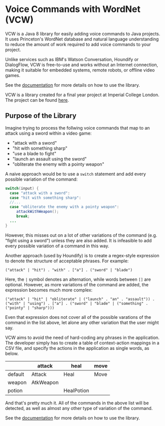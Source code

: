 Voice Commands with WordNet (VCW)
===========

VCW is a Java 8 library for easily adding voice commands to Java projects.
It uses Princeton's WordNet database and natural language understanding to
reduce the amount of work required to add voice commands to your project.

Unlike services such as IBM's Watson Conversation, Houndify or DialogFlow, VCW is
free-to-use and works without an Internet connection, making it suitable for
embedded systems, remote robots, or offline video games.


See the [documentation](https://github.com/BaronKhan/voice-commands-with-wordnet/blob/master/doc/vcw-manual.pdf)
for more details on how to use the library.

VCW is a library created for a final year project at Imperial College London.
The project can be found [here](https://github.com/BaronKhan/VoiceRecognitionRPG).

Purpose of the Library
---------

Imagine trying to process the follwing voice commands that map to an attack
using a sword within a video game:

- "attack with a sword"
- "hit with something sharp"
- "use a blade to fight"
- "launch an assault using the sword"
- "obliterate the enemy with a pointy weapon"

A naive approach would be to use a `switch` statement and add every possible
variation of the command:
```java
switch(input) {
  case "attack with a sword":
  case "hit with something sharp":
  //...
  case "obliterate the enemy with a pointy weapon":
     attackWithWeapon();
     break;
  ...
}
```
However, this misses out on a lot of other variations of the command (e.g.
"fight using a sword") unless they are also added. It is infeasible to add every
possible variation of a command in this way.


Another approach (used by Houndify) is to create a regex-style expression to
denote the structure of acceptable phrases. For example:

```
("attack" | "hit") . "with" . ["a"] . ("sword" | "blade")
```

Here, the `|` symbol denotes an alternation, while words between `[]` are
optional. However, as more variations of the command are added, the expression
becomes much more complex:

```
("attack" | "hit" | "obliterate" | ("launch" . "an" . "assault")) . ("with" | "using") . ["a"] . ("sword" | "blade" | ("something" . ("pointy" | "sharp")))
```

Even that expression does not cover all of the possible varations of the command
in the list above, let alone any other variation that the user might say.

VCW aims to avoid the need of hard-coding any phrases in the application. The
developer simply has to create a table of context-action mappings in a CSV file,
and specify the actions in the application as single words, as below.

|         |  attack    |  heal       |  move | 
|---------|------------|-------------|-------| 
| default |  Attack    |  Heal       |  Move | 
| weapon  |  AtkWeapon |             |       | 
| potion  |            |  HealPotion |       | 

And that's pretty much it. All of the commands in the above list will be detected, as well
as almost any other type of variation of the command.

See the [documentation](https://github.com/BaronKhan/voice-commands-with-wordnet/blob/master/doc/vcw-manual.pdf)
for more details on how to use the library.